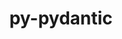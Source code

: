 ---
title: "py-pydantic"
layout: cache
categories: [package, develop]
meta: {"compilers": ["none"], "num_specs": 70, "num_specs_by_stack": {"e4s": 9, "e4s-neoverse-v2": 9, "e4s-oneapi": 11, "hep": 8, "ml-darwin-aarch64-mps": 12, "ml-linux-aarch64-cpu": 11, "ml-linux-aarch64-cuda": 11, "ml-linux-x86_64-cpu": 10, "ml-linux-x86_64-cuda": 10, "root": 70}, "oss": ["sequoia", "ubuntu22.04", "ubuntu24.04"], "platforms": ["darwin", "linux"], "stacks": ["e4s", "e4s-neoverse-v2", "e4s-oneapi", "hep", "ml-darwin-aarch64-mps", "ml-linux-aarch64-cpu", "ml-linux-aarch64-cuda", "ml-linux-x86_64-cpu", "ml-linux-x86_64-cuda", "root"], "targets": ["aarch64", "neoverse_v2", "x86_64_v3"], "versions": ["1.10.19", "2.10.1"]}
spec_details: [{"compiler": "none", "hash": "27dl3yxbabt3zsxxmpo2hek357to7bxc", "os": "ubuntu24.04", "platform": "linux", "size": "-", "stacks": ["ml-linux-aarch64-cpu", "ml-linux-aarch64-cuda", "root"], "target": "aarch64", "variants": ["build_system=python_pip", "~dotenv"], "versions": ["2.10.1"]}, {"compiler": "none", "hash": "2mwg3rca724tmog5lhtu44v5kpeluekx", "os": "sequoia", "platform": "darwin", "size": "-", "stacks": ["ml-darwin-aarch64-mps", "root"], "target": "aarch64", "variants": ["build_system=python_pip", "~dotenv"], "versions": ["2.10.1"]}, {"compiler": "none", "hash": "2yyz6bbgpa73k7gtkjauaw4kl5bppeap", "os": "sequoia", "platform": "darwin", "size": "-", "stacks": ["ml-darwin-aarch64-mps", "root"], "target": "aarch64", "variants": ["build_system=python_pip", "~dotenv"], "versions": ["2.10.1"]}, {"compiler": "none", "hash": "342gkadzswntumef22ipiurvf5pwnjfn", "os": "ubuntu22.04", "platform": "linux", "size": "-", "stacks": ["hep", "root"], "target": "x86_64_v3", "variants": ["build_system=python_pip", "~dotenv"], "versions": ["2.10.1"]}, {"compiler": "none", "hash": "44nuahk36l5xphduvqy5rioaoqq2avvq", "os": "ubuntu22.04", "platform": "linux", "size": "-", "stacks": ["e4s-oneapi", "root"], "target": "x86_64_v3", "variants": ["build_system=python_pip", "~dotenv"], "versions": ["1.10.19"]}, {"compiler": "none", "hash": "45dvjxxv7ziza4bhfr6cy4344ypilxnt", "os": "ubuntu24.04", "platform": "linux", "size": "-", "stacks": ["ml-linux-x86_64-cpu", "ml-linux-x86_64-cuda", "root"], "target": "x86_64_v3", "variants": ["build_system=python_pip", "~dotenv"], "versions": ["2.10.1"]}, {"compiler": "none", "hash": "4jd3m72rprtwel6krapgelf4j4hfyz5x", "os": "ubuntu22.04", "platform": "linux", "size": "-", "stacks": ["e4s", "root"], "target": "x86_64_v3", "variants": ["build_system=python_pip", "~dotenv"], "versions": ["1.10.19"]}, {"compiler": "none", "hash": "4mn635hjyszuhcnqcrmfsciatnt7vf2e", "os": "ubuntu22.04", "platform": "linux", "size": "-", "stacks": ["e4s-neoverse-v2", "root"], "target": "neoverse_v2", "variants": ["build_system=python_pip", "~dotenv"], "versions": ["1.10.19"]}, {"compiler": "none", "hash": "4qtvatak4mpdchsfw45q2zvxbykrcbdo", "os": "ubuntu24.04", "platform": "linux", "size": "-", "stacks": ["ml-linux-aarch64-cpu", "ml-linux-aarch64-cuda", "root"], "target": "aarch64", "variants": ["build_system=python_pip", "~dotenv"], "versions": ["2.10.1"]}, {"compiler": "none", "hash": "4vhjrxqylgdua7m6xxnjbx57fpeljvf2", "os": "sequoia", "platform": "darwin", "size": "-", "stacks": ["ml-darwin-aarch64-mps", "root"], "target": "aarch64", "variants": ["build_system=python_pip", "~dotenv"], "versions": ["2.10.1"]}, {"compiler": "none", "hash": "4yhl3lndka6sbu7olnbfkaatzenkedph", "os": "sequoia", "platform": "darwin", "size": "-", "stacks": ["ml-darwin-aarch64-mps", "root"], "target": "aarch64", "variants": ["build_system=python_pip", "~dotenv"], "versions": ["2.10.1"]}, {"compiler": "none", "hash": "63gnax65keazbhg7lum5npv2rzx7hwas", "os": "ubuntu24.04", "platform": "linux", "size": "-", "stacks": ["ml-linux-x86_64-cpu", "ml-linux-x86_64-cuda", "root"], "target": "x86_64_v3", "variants": ["build_system=python_pip", "~dotenv"], "versions": ["2.10.1"]}, {"compiler": "none", "hash": "6ht3p2u47zqxivzpdtnx2r7biitfd6vi", "os": "ubuntu24.04", "platform": "linux", "size": "-", "stacks": ["ml-linux-aarch64-cpu", "ml-linux-aarch64-cuda", "root"], "target": "aarch64", "variants": ["build_system=python_pip", "~dotenv"], "versions": ["2.10.1"]}, {"compiler": "none", "hash": "6jkxg2ryh6n2yp4rmtqtu33hxet2ovaa", "os": "ubuntu22.04", "platform": "linux", "size": "-", "stacks": ["e4s", "root"], "target": "x86_64_v3", "variants": ["build_system=python_pip", "~dotenv"], "versions": ["1.10.19"]}, {"compiler": "none", "hash": "6rwofvdecegs2hlpohiznjlugdp4l7xk", "os": "ubuntu22.04", "platform": "linux", "size": "-", "stacks": ["e4s", "root"], "target": "x86_64_v3", "variants": ["build_system=python_pip", "~dotenv"], "versions": ["1.10.19"]}, {"compiler": "none", "hash": "6xapcvew6jk7vhdxhbyea4y3x4wtzclr", "os": "ubuntu22.04", "platform": "linux", "size": "-", "stacks": ["e4s", "root"], "target": "x86_64_v3", "variants": ["build_system=python_pip", "~dotenv"], "versions": ["1.10.19"]}, {"compiler": "none", "hash": "73n6u7xxqxia7zjkiqwwmu5qdzgvfzc6", "os": "ubuntu24.04", "platform": "linux", "size": "-", "stacks": ["ml-linux-x86_64-cpu", "ml-linux-x86_64-cuda", "root"], "target": "x86_64_v3", "variants": ["build_system=python_pip", "~dotenv"], "versions": ["2.10.1"]}, {"compiler": "none", "hash": "aomyufbmn3qakukbi37j7ozrhzecllgc", "os": "ubuntu22.04", "platform": "linux", "size": "-", "stacks": ["hep", "root"], "target": "x86_64_v3", "variants": ["build_system=python_pip", "~dotenv"], "versions": ["2.10.1"]}, {"compiler": "none", "hash": "bpsbae2fv6uav4kw5nvhg2outzpni7ks", "os": "ubuntu22.04", "platform": "linux", "size": "-", "stacks": ["e4s-oneapi", "root"], "target": "x86_64_v3", "variants": ["build_system=python_pip", "~dotenv"], "versions": ["1.10.19"]}, {"compiler": "none", "hash": "bsy7kn7yv2b7mrtczf3hrzp5okz76m6f", "os": "ubuntu22.04", "platform": "linux", "size": "-", "stacks": ["e4s-oneapi", "root"], "target": "x86_64_v3", "variants": ["build_system=python_pip", "~dotenv"], "versions": ["1.10.19"]}, {"compiler": "none", "hash": "cvdz7aktyn6uegxzu6q2mwrzx3msx7hn", "os": "ubuntu24.04", "platform": "linux", "size": "-", "stacks": ["ml-linux-x86_64-cpu", "ml-linux-x86_64-cuda", "root"], "target": "x86_64_v3", "variants": ["build_system=python_pip", "~dotenv"], "versions": ["2.10.1"]}, {"compiler": "none", "hash": "cw4pz6rpqv73tckjs7xpks7wbeqsqtkd", "os": "ubuntu22.04", "platform": "linux", "size": "-", "stacks": ["hep", "root"], "target": "x86_64_v3", "variants": ["build_system=python_pip", "~dotenv"], "versions": ["2.10.1"]}, {"compiler": "none", "hash": "cytia6njn6d2lqpmsllndday5kkwjoav", "os": "ubuntu22.04", "platform": "linux", "size": "-", "stacks": ["hep", "root"], "target": "x86_64_v3", "variants": ["build_system=python_pip", "~dotenv"], "versions": ["2.10.1"]}, {"compiler": "none", "hash": "d3zeg52ftuilnxdenafuxjk6b4wavxoz", "os": "ubuntu22.04", "platform": "linux", "size": "-", "stacks": ["e4s-oneapi", "root"], "target": "x86_64_v3", "variants": ["build_system=python_pip", "~dotenv"], "versions": ["1.10.19"]}, {"compiler": "none", "hash": "di2dlvu5i7wgpo5b2mm4qraza5qeyi3m", "os": "ubuntu24.04", "platform": "linux", "size": "-", "stacks": ["ml-linux-aarch64-cpu", "ml-linux-aarch64-cuda", "root"], "target": "aarch64", "variants": ["build_system=python_pip", "~dotenv"], "versions": ["2.10.1"]}, {"compiler": "none", "hash": "dmdtutz6e75nea65z2ecjio75bzihutb", "os": "sequoia", "platform": "darwin", "size": "-", "stacks": ["ml-darwin-aarch64-mps", "root"], "target": "aarch64", "variants": ["build_system=python_pip", "~dotenv"], "versions": ["2.10.1"]}, {"compiler": "none", "hash": "epse3xzognksthabqwlk2hrq5mrhbijc", "os": "ubuntu24.04", "platform": "linux", "size": "-", "stacks": ["ml-linux-aarch64-cpu", "ml-linux-aarch64-cuda", "root"], "target": "aarch64", "variants": ["build_system=python_pip", "~dotenv"], "versions": ["2.10.1"]}, {"compiler": "none", "hash": "ewne4xersuorimd4ixxdhnuq74sjqmji", "os": "ubuntu22.04", "platform": "linux", "size": "-", "stacks": ["e4s-oneapi", "root"], "target": "x86_64_v3", "variants": ["build_system=python_pip", "~dotenv"], "versions": ["1.10.19"]}, {"compiler": "none", "hash": "eyozcgfj6vv4j34gzgxj3xzp6fw4ovil", "os": "ubuntu24.04", "platform": "linux", "size": "-", "stacks": ["ml-linux-x86_64-cpu", "ml-linux-x86_64-cuda", "root"], "target": "x86_64_v3", "variants": ["build_system=python_pip", "~dotenv"], "versions": ["2.10.1"]}, {"compiler": "none", "hash": "g6af3me7ov67k2e3hvyplflq3evnjmeq", "os": "ubuntu22.04", "platform": "linux", "size": "-", "stacks": ["hep", "root"], "target": "x86_64_v3", "variants": ["build_system=python_pip", "~dotenv"], "versions": ["2.10.1"]}, {"compiler": "none", "hash": "gpkx5btcxonmtfqa7jtnu3ufla6wuaim", "os": "sequoia", "platform": "darwin", "size": "-", "stacks": ["ml-darwin-aarch64-mps", "root"], "target": "aarch64", "variants": ["build_system=python_pip", "~dotenv"], "versions": ["2.10.1"]}, {"compiler": "none", "hash": "gw3yvidktixpuh6klistv4vyuaytrpxc", "os": "ubuntu22.04", "platform": "linux", "size": "-", "stacks": ["e4s-neoverse-v2", "root"], "target": "neoverse_v2", "variants": ["build_system=python_pip", "~dotenv"], "versions": ["1.10.19"]}, {"compiler": "none", "hash": "hdpxe43arsmyvkqq3xfkwhipnh77kw27", "os": "ubuntu24.04", "platform": "linux", "size": "-", "stacks": ["ml-linux-x86_64-cpu", "ml-linux-x86_64-cuda", "root"], "target": "x86_64_v3", "variants": ["build_system=python_pip", "~dotenv"], "versions": ["2.10.1"]}, {"compiler": "none", "hash": "hdufhrx24ol6hnlvo2kttxgr35g5snw7", "os": "ubuntu22.04", "platform": "linux", "size": "-", "stacks": ["e4s-neoverse-v2", "root"], "target": "neoverse_v2", "variants": ["build_system=python_pip", "~dotenv"], "versions": ["1.10.19"]}, {"compiler": "none", "hash": "hkr5zvwqliidqtxmaju6ezb3esknqv4y", "os": "ubuntu22.04", "platform": "linux", "size": "-", "stacks": ["e4s", "root"], "target": "x86_64_v3", "variants": ["build_system=python_pip", "~dotenv"], "versions": ["1.10.19"]}, {"compiler": "none", "hash": "hnd6p745bmmezjwmjxdkbn7lix5howy4", "os": "ubuntu22.04", "platform": "linux", "size": "-", "stacks": ["e4s-neoverse-v2", "root"], "target": "neoverse_v2", "variants": ["build_system=python_pip", "~dotenv"], "versions": ["1.10.19"]}, {"compiler": "none", "hash": "idz5hdo7cbutyweo3phufzjowlurc3go", "os": "ubuntu24.04", "platform": "linux", "size": "-", "stacks": ["ml-linux-aarch64-cpu", "ml-linux-aarch64-cuda", "root"], "target": "aarch64", "variants": ["build_system=python_pip", "~dotenv"], "versions": ["2.10.1"]}, {"compiler": "none", "hash": "ie633dcpyvjkoguelsum24tbptnbnt5j", "os": "sequoia", "platform": "darwin", "size": "-", "stacks": ["ml-darwin-aarch64-mps", "root"], "target": "aarch64", "variants": ["build_system=python_pip", "~dotenv"], "versions": ["2.10.1"]}, {"compiler": "none", "hash": "ixxp3ananu3ywslsycd3wogyyjan3qnj", "os": "ubuntu24.04", "platform": "linux", "size": "-", "stacks": ["ml-linux-aarch64-cpu", "ml-linux-aarch64-cuda", "root"], "target": "aarch64", "variants": ["build_system=python_pip", "~dotenv"], "versions": ["2.10.1"]}, {"compiler": "none", "hash": "l5k5we7yunlpushpmtkmah4cqejkpuob", "os": "ubuntu22.04", "platform": "linux", "size": "-", "stacks": ["e4s-oneapi", "root"], "target": "x86_64_v3", "variants": ["build_system=python_pip", "~dotenv"], "versions": ["1.10.19"]}, {"compiler": "none", "hash": "lgm2vqpaex3diqeixvehya3l3vvlxn6y", "os": "ubuntu22.04", "platform": "linux", "size": "-", "stacks": ["e4s-neoverse-v2", "root"], "target": "neoverse_v2", "variants": ["build_system=python_pip", "~dotenv"], "versions": ["1.10.19"]}, {"compiler": "none", "hash": "m5jchm2uendbfkpcxe3afdu2pwwe35ww", "os": "ubuntu24.04", "platform": "linux", "size": "-", "stacks": ["ml-linux-aarch64-cpu", "ml-linux-aarch64-cuda", "root"], "target": "aarch64", "variants": ["build_system=python_pip", "~dotenv"], "versions": ["2.10.1"]}, {"compiler": "none", "hash": "mkivluow4my6wgswuh3j2sh6walsqqsa", "os": "ubuntu22.04", "platform": "linux", "size": "-", "stacks": ["e4s-neoverse-v2", "root"], "target": "neoverse_v2", "variants": ["build_system=python_pip", "~dotenv"], "versions": ["1.10.19"]}, {"compiler": "none", "hash": "mksk2qvjl5e4k4ihhmy5c7wjphysfhia", "os": "ubuntu22.04", "platform": "linux", "size": "-", "stacks": ["e4s-oneapi", "root"], "target": "x86_64_v3", "variants": ["build_system=python_pip", "~dotenv"], "versions": ["1.10.19"]}, {"compiler": "none", "hash": "mspy2ae7damja2ghu6w6nxa2hegueijl", "os": "ubuntu22.04", "platform": "linux", "size": "-", "stacks": ["e4s", "root"], "target": "x86_64_v3", "variants": ["build_system=python_pip", "~dotenv"], "versions": ["1.10.19"]}, {"compiler": "none", "hash": "njozwqrp33tvull2x6vfkwow3moa7n4i", "os": "ubuntu22.04", "platform": "linux", "size": "-", "stacks": ["e4s-oneapi", "root"], "target": "x86_64_v3", "variants": ["build_system=python_pip", "~dotenv"], "versions": ["1.10.19"]}, {"compiler": "none", "hash": "onpc7235c6pywb6twtrtaosdfbr2edif", "os": "ubuntu22.04", "platform": "linux", "size": "-", "stacks": ["e4s-neoverse-v2", "root"], "target": "neoverse_v2", "variants": ["build_system=python_pip", "~dotenv"], "versions": ["1.10.19"]}, {"compiler": "none", "hash": "ox6aepetrr3t5xhjoc7dhucftpijbcyp", "os": "ubuntu22.04", "platform": "linux", "size": "-", "stacks": ["e4s", "root"], "target": "x86_64_v3", "variants": ["build_system=python_pip", "~dotenv"], "versions": ["1.10.19"]}, {"compiler": "none", "hash": "pywnard6grkq2fsg43ovehkulrt4ilbr", "os": "sequoia", "platform": "darwin", "size": "-", "stacks": ["ml-darwin-aarch64-mps", "root"], "target": "aarch64", "variants": ["build_system=python_pip", "~dotenv"], "versions": ["2.10.1"]}, {"compiler": "none", "hash": "qovf754voyyxlxotypd7xun3ml57q342", "os": "sequoia", "platform": "darwin", "size": "-", "stacks": ["ml-darwin-aarch64-mps", "root"], "target": "aarch64", "variants": ["build_system=python_pip", "~dotenv"], "versions": ["2.10.1"]}, {"compiler": "none", "hash": "rcwufzdaukpay3dl6zicz3bpliwwhmq6", "os": "ubuntu22.04", "platform": "linux", "size": "-", "stacks": ["e4s", "root"], "target": "x86_64_v3", "variants": ["build_system=python_pip", "~dotenv"], "versions": ["1.10.19"]}, {"compiler": "none", "hash": "semvlc5afkhnrgoqc6m3qlgp2xkijlwi", "os": "ubuntu24.04", "platform": "linux", "size": "-", "stacks": ["ml-linux-x86_64-cpu", "ml-linux-x86_64-cuda", "root"], "target": "x86_64_v3", "variants": ["build_system=python_pip", "~dotenv"], "versions": ["2.10.1"]}, {"compiler": "none", "hash": "sfwmgltglj4pxfhg5l4o66vi5rsmrs7q", "os": "ubuntu22.04", "platform": "linux", "size": "-", "stacks": ["hep", "root"], "target": "x86_64_v3", "variants": ["build_system=python_pip", "~dotenv"], "versions": ["2.10.1"]}, {"compiler": "none", "hash": "sjprp3tjwtglxyaqhzavw6k6gbkbekxn", "os": "ubuntu22.04", "platform": "linux", "size": "-", "stacks": ["e4s", "root"], "target": "x86_64_v3", "variants": ["build_system=python_pip", "~dotenv"], "versions": ["1.10.19"]}, {"compiler": "none", "hash": "tc43n6cqrvwhke6piyl763vzk7pd4cct", "os": "ubuntu24.04", "platform": "linux", "size": "-", "stacks": ["ml-linux-x86_64-cpu", "ml-linux-x86_64-cuda", "root"], "target": "x86_64_v3", "variants": ["build_system=python_pip", "~dotenv"], "versions": ["2.10.1"]}, {"compiler": "none", "hash": "tyiy6sfosbffeb3pm3rvt5gbl2l757yy", "os": "ubuntu24.04", "platform": "linux", "size": "-", "stacks": ["ml-linux-aarch64-cpu", "ml-linux-aarch64-cuda", "root"], "target": "aarch64", "variants": ["build_system=python_pip", "~dotenv"], "versions": ["2.10.1"]}, {"compiler": "none", "hash": "uget753o77tu7v7fwea4ctj5e2nj6fze", "os": "ubuntu24.04", "platform": "linux", "size": "-", "stacks": ["ml-linux-aarch64-cpu", "ml-linux-aarch64-cuda", "root"], "target": "aarch64", "variants": ["build_system=python_pip", "~dotenv"], "versions": ["2.10.1"]}, {"compiler": "none", "hash": "uhs73cikjrvlq7dxapuj3shj3q4wk2ah", "os": "ubuntu24.04", "platform": "linux", "size": "-", "stacks": ["ml-linux-aarch64-cpu", "ml-linux-aarch64-cuda", "root"], "target": "aarch64", "variants": ["build_system=python_pip", "~dotenv"], "versions": ["2.10.1"]}, {"compiler": "none", "hash": "uqx3zhha6tweu5f4gjcgmgllgavvnt2s", "os": "sequoia", "platform": "darwin", "size": "-", "stacks": ["ml-darwin-aarch64-mps", "root"], "target": "aarch64", "variants": ["build_system=python_pip", "~dotenv"], "versions": ["2.10.1"]}, {"compiler": "none", "hash": "wnepwq5syiibtj5h3kfa7rzzgf7hcn27", "os": "sequoia", "platform": "darwin", "size": "-", "stacks": ["ml-darwin-aarch64-mps", "root"], "target": "aarch64", "variants": ["build_system=python_pip", "~dotenv"], "versions": ["2.10.1"]}, {"compiler": "none", "hash": "xh6ajp4aunpvvm4qujz7ei42tlihjadu", "os": "sequoia", "platform": "darwin", "size": "-", "stacks": ["ml-darwin-aarch64-mps", "root"], "target": "aarch64", "variants": ["build_system=python_pip", "~dotenv"], "versions": ["2.10.1"]}, {"compiler": "none", "hash": "xrp66usxf243afxlu5cipxzir4nury7s", "os": "ubuntu22.04", "platform": "linux", "size": "-", "stacks": ["hep", "root"], "target": "x86_64_v3", "variants": ["build_system=python_pip", "~dotenv"], "versions": ["2.10.1"]}, {"compiler": "none", "hash": "y4b6j7t7zsmpk5gwfgj4uwly4np4v7yl", "os": "ubuntu22.04", "platform": "linux", "size": "-", "stacks": ["e4s-oneapi", "root"], "target": "x86_64_v3", "variants": ["build_system=python_pip", "~dotenv"], "versions": ["1.10.19"]}, {"compiler": "none", "hash": "yb7jn2mg6gmvt3ajud2k25ldq4aobjtw", "os": "ubuntu22.04", "platform": "linux", "size": "-", "stacks": ["e4s-neoverse-v2", "root"], "target": "neoverse_v2", "variants": ["build_system=python_pip", "~dotenv"], "versions": ["1.10.19"]}, {"compiler": "none", "hash": "ybt6gwhgosjs6pi6ufevnohzponwmnsg", "os": "ubuntu22.04", "platform": "linux", "size": "-", "stacks": ["e4s-neoverse-v2", "root"], "target": "neoverse_v2", "variants": ["build_system=python_pip", "~dotenv"], "versions": ["1.10.19"]}, {"compiler": "none", "hash": "yzhhhcjfrhe4lt4qqum3ojzzj4kedrg4", "os": "ubuntu22.04", "platform": "linux", "size": "-", "stacks": ["hep", "root"], "target": "x86_64_v3", "variants": ["build_system=python_pip", "~dotenv"], "versions": ["2.10.1"]}, {"compiler": "none", "hash": "zftemc5rwxec4geedwmokui44jmb6i77", "os": "ubuntu22.04", "platform": "linux", "size": "-", "stacks": ["e4s-oneapi", "root"], "target": "x86_64_v3", "variants": ["build_system=python_pip", "~dotenv"], "versions": ["1.10.19"]}, {"compiler": "none", "hash": "zgreq4ym2s7aox4e7imv227l22o7hlt4", "os": "ubuntu24.04", "platform": "linux", "size": "-", "stacks": ["ml-linux-x86_64-cpu", "ml-linux-x86_64-cuda", "root"], "target": "x86_64_v3", "variants": ["build_system=python_pip", "~dotenv"], "versions": ["2.10.1"]}, {"compiler": "none", "hash": "zmrkzxrirudwtjb4clgzldwsjvueaqi4", "os": "ubuntu24.04", "platform": "linux", "size": "-", "stacks": ["ml-linux-x86_64-cpu", "ml-linux-x86_64-cuda", "root"], "target": "x86_64_v3", "variants": ["build_system=python_pip", "~dotenv"], "versions": ["2.10.1"]}, {"compiler": "none", "hash": "zzml62ww6qdad33zql3ckj4pvuyv5skn", "os": "ubuntu22.04", "platform": "linux", "size": "-", "stacks": ["e4s-oneapi", "root"], "target": "x86_64_v3", "variants": ["build_system=python_pip", "~dotenv"], "versions": ["1.10.19"]}]
---